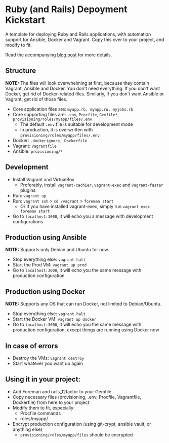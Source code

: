 # Ruby (and Rails) Depoyment Kickstart

A template for deploying Ruby and Rails applications, with automation support for Ansible, Docker and Vagrant. Copy this over to your project, and modify to fit.

Read the accompanying [blog post](https://medium.com/@rdsubhas/ruby-in-production-lessons-learned-36d7ab726d99) for more details.

## Structure

**NOTE:** The files will look overwhelming at first, because they contain Vagrant, Ansible and Docker. You don't need everything. If you don't want Docker, get rid of Docker-related files. Similarly, if you don't want Ansible or Vagrant, get rid of those files.

* Core application files are: `myapp.rb, myapp.ru, myjobs.rb`
* Core supporting files are:  `.env`, `Procfile`, `Gemfile*`, `provisioning/roles/myapp/files/.env`
  * The default `.env` file is suitable for development mode
  * In production, it is overwritten with `provisioning/roles/myapp/files/.env`
* Docker: `.dockerignore, Dockerfile`
* Vagrant: `Vagrantfile`
* Ansible: `provisioning/*`

## Development

* Install Vagrant and VirtualBox
  * Preferably, install `vagrant-cachier`, `vagrant-exec` and `vagrant-faster` plugins
* Run: `vagrant up`
* Run: `vagrant ssh` > `cd /vagrant` > `foreman start`
  * Or if you have installed vagrant-exec, simply run `vagrant exec foreman start`
* Go to `localhost:3000`, it will echo you a message with development configurations

## Production using Ansible

**NOTE:** Supports only Debian and Ubuntu for now.

* Stop everything else: `vagrant halt`
* Start the Prod VM: `vagrant up prod`
* Go to `localhost:3000`, it will echo you the same message with production configuration

## Production using Docker

**NOTE:** Supports any OS that can run Docker, not limited to Debian/Ubuntu.

* Stop everything else: `vagrant halt`
* Start the Docker VM: `vagrant up docker`
* Go to `localhost:3000`, it will echo you the same message with production configuration, except things are running using Docker now

## In case of errors

* Destroy the VMs: `vagrant destroy`
* Start whatever you want up again

## Using it in your project:

* Add Foreman and rails_12factor to your Gemfile
* Copy necessary files (provisioning, .env, Procfile, Vagrantfile, Dockerfile) from here to your project
* Modify them to fit, especially:
  * Procfile commands
  * roles/myapp/
* Encrypt production configuration (using git-crypt, ansible vault, or anything else)
  * `provisioning/roles/myapp/files` should be encrypted
